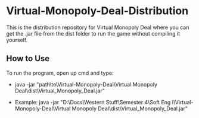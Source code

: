 # Virtual-Monopoly-Deal-Distribution
This is the distribution repository for Virtual Monopoly Deal where you can get the .jar file from the dist folder to run the game without compiling it yourself.

## How to Use
To run the program, open up cmd and type:

- java -jar "path\to\Virtual-Monopoly-Deal\Virtual Monopoly Deal\dist\Virtual_Monopoly_Deal.jar"

- Example: java -jar "D:\Docs\Western Stuff\Semester 4\Soft Eng I\Virtual-Monopoly-Deal\Virtual Monopoly Deal\dist\Virtual_Monopoly_Deal.jar"
